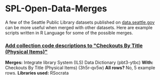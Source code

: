 # SPL-Open-Data-Merges
A few of the Seattle Public Library datasets published on [data.seattle.gov](https://data.seattle.gov) can be more useful when merged with other datasets. Here are example scripts written in R Language for some of the possible merges.

### [Add collection code descriptions to "Checkouts By Title (Physical Items)"](https://github.com/SPLOpenData/SPL-Open-Data-Merges/blob/master/collectioncode%20descriptions.r)
**Merges:** Integrate library System (ILS) Data Dictionary (pbt3-ytbc)
**With:** Checkouts By Title (Physical Items) (3h5r-qv5w)
**All rows?** No, 5 example rows.
**Libraries used:** RSocrata
